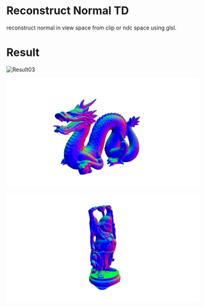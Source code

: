 # Reconstruct Normal TD
reconstruct normal in view space from clip or ndc space using glsl.

# Result
![Result03](./reconstruct_normal03.gif "result03")

![Result01](./reconstruct_normal01.png "result01")

![Result02](./reconstruct_normal02.png "result02")




